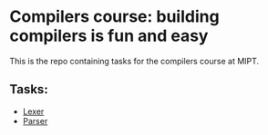 # Compilers course: building compilers is fun and easy

This is the repo containing tasks for the compilers course at MIPT.

## Tasks:
- [Lexer](./tasks/1-lexer.md)
- [Parser](./tasks/2-parser.md)

